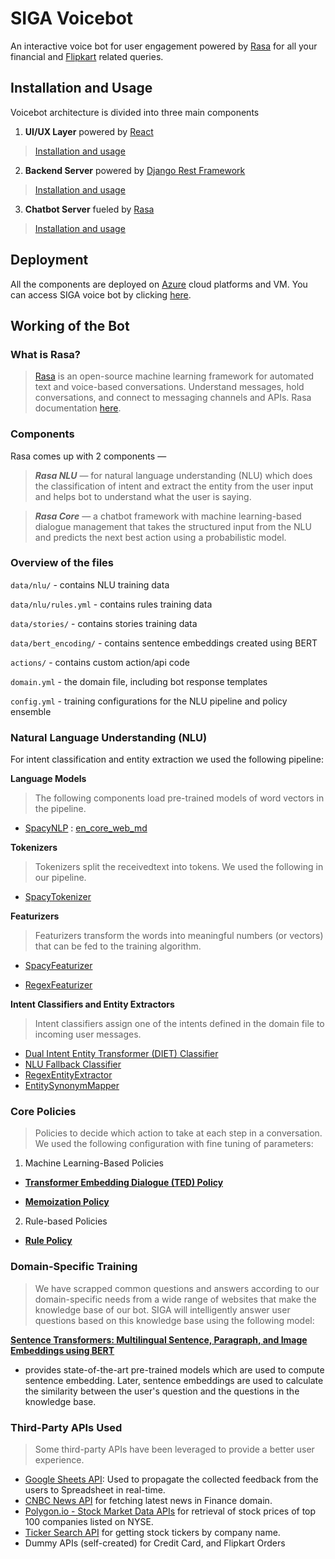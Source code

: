 # SIGA Voicebot

An interactive voice bot for user engagement powered by [Rasa](https://rasa.com/) for all your financial and [Flipkart](https://www.flipkart.com/) related queries. 

## Installation and Usage
Voicebot architecture is divided into three main components
1. **UI/UX Layer** powered by [React](https://reactjs.org/) 
>[Installation and usage](https://github.com/kumar-kshitij/chat-bot-ui/blob/main/README.md)
2. **Backend Server** powered by [Django Rest Framework](https://www.django-rest-framework.org/) 
>[Installation and usage](https://github.com/kumar-kshitij/django-azure-demo/blob/main/README.md)
3. **Chatbot Server** fueled by [Rasa](https://rasa.com/) 
>[Installation and usage](/Chatbot.md)

## Deployment
All the components are deployed on [Azure](https://azure.microsoft.com/en-in/) cloud platforms and VM.
You can access SIGA voice bot by clicking [here](https://nice-island-04efa0100.azurestaticapps.net/).

## Working of the Bot
### What is Rasa?
>[Rasa](https://github.com/RasaHQ) is an open-source machine learning framework for automated text and voice-based conversations. Understand messages, hold conversations, and connect to messaging channels and APIs. Rasa documentation [here](https://rasa.com/).



### Components
Rasa comes up with 2 components —
>***Rasa NLU*** — for natural language understanding (NLU) which does the classification of intent and extract the entity from the user input and helps bot to understand what the user is saying.

>***Rasa Core*** — a chatbot framework with machine learning-based dialogue management that takes the structured input from the NLU and predicts the next best action using a probabilistic model.


### Overview of the files

`data/nlu/` - contains NLU training data

`data/nlu/rules.yml` - contains rules training data

`data/stories/` - contains stories training data

`data/bert_encoding/` - contains sentence embeddings created using BERT

`actions/` - contains custom action/api code

`domain.yml` - the domain file, including bot response templates

`config.yml` - training configurations for the NLU pipeline and policy ensemble

### Natural Language Understanding (NLU)
For intent classification and entity extraction we used the following pipeline:

**Language Models**
>The following components load pre-trained models of word vectors in the pipeline.

* [SpacyNLP](https://spacy.io) : [en_core_web_md](https://spacy.io/models/en#en_core_web_md)

**Tokenizers**
>Tokenizers split the receivedtext into tokens. We used the following in our pipeline.

* [SpacyTokenizer](https://spacy.io/api/tokenizer)

**Featurizers**
>Featurizers transform the words into meaningful numbers (or vectors) that can be fed to the training algorithm.
* [SpacyFeaturizer](https://rasa.com/docs/rasa/components/#spacyfeaturizer)

* [RegexFeaturizer](https://rasa.com/docs/rasa/components/#regexfeaturizer)

**Intent Classifiers and Entity Extractors**
>Intent classifiers assign one of the intents defined in the domain file to incoming user messages.
* [Dual Intent Entity Transformer (DIET) Classifier](https://rasa.com/docs/rasa/components/#dietclassifier)
* [NLU Fallback Classifier](https://rasa.com/docs/rasa/components/#fallbackclassifier)
* [RegexEntityExtractor](RegexEntityExtractor)
* [EntitySynonymMapper](https://rasa.com/docs/rasa/components/#entitysynonymmapper)

### Core Policies
>Policies to decide which action to take at each step in a conversation.
We used the following configuration with fine tuning of parameters:
1. Machine Learning-Based Policies

* **[Transformer Embedding Dialogue (TED) Policy](https://arxiv.org/abs/1910.00486)**

* **[Memoization Policy](https://rasa.com/docs/rasa/policies#memoization-policy)**

2. Rule-based Policies
* **[Rule Policy](https://rasa.com/docs/rasa/policies#rule-policy)**

### Domain-Specific Training
> We have scrapped common questions and answers according to our domain-specific needs from a wide range of websites that make the knowledge base of our bot. SIGA will intelligently answer user questions based on this knowledge base using the following model:

**[Sentence Transformers: Multilingual Sentence, Paragraph, and Image Embeddings using BERT](https://github.com/UKPLab/sentence-transformers)** 
* provides state-of-the-art pre-trained models which are used to compute sentence embedding. Later, sentence embeddings are used to calculate the similarity between the user's question and the questions in the knowledge base.

### Third-Party APIs Used

> Some third-party APIs have been leveraged to provide a better user experience.

* [Google Sheets API](https://developers.google.com/sheets/api): Used to propagate the collected feedback from the users to Spreadsheet in real-time.
* [CNBC News API](https://rapidapi.com/apidojo/api/cnbc) for fetching latest news in Finance domain.
* [Polygon.io - Stock Market Data APIs](https://polygon.io/) for retrieval of stock prices of top 100 companies listed on NYSE.
* [Ticker Search API](https://github.com/yashwanth2804/TickerSymbol) for getting stock tickers by company name.
* Dummy APIs (self-created) for Credit Card, and Flipkart Orders 



